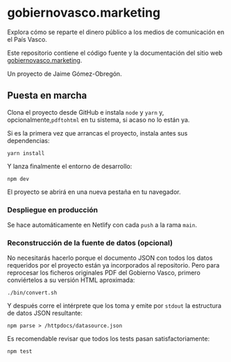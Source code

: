 # gobiernovasco.marketing

Explora cómo se reparte el dinero público a los medios de comunicación en el País Vasco.

Este repositorio contiene el código fuente y la documentación del sitio web [gobiernovasco.marketing](https://gobiernovasco.marketing).

Un proyecto de Jaime Gómez-Obregón.

## Puesta en marcha

Clona el proyecto desde GitHub e instala `node` y `yarn` y, opcionalmente,`pdftohtml` en tu sistema, si acaso no lo están ya.

Si es la primera vez que arrancas el proyecto, instala antes sus dependencias:

```console
yarn install
```

Y lanza finalmente el entorno de desarrollo:

```console
npm dev
```

El proyecto se abrirá en una nueva pestaña en tu navegador.

### Despliegue en producción

Se hace automáticamente en Netlify con cada `push` a la rama `main`.

### Reconstrucción de la fuente de datos (opcional)

No necesitarás hacerlo porque el documento JSON con todos los datos requeridos por el proyecto están ya incorporados al repositorio. Pero para reprocesar los ficheros originales PDF del Gobierno Vasco, primero conviértelos a su versión HTML aproximada:

```console
./bin/convert.sh
```

Y después corre el intérprete que los toma y emite por `stdout` la estructura de datos JSON resultante:

```console
npm parse > /httpdocs/datasource.json
```

Es recomendable revisar que todos los tests pasan satisfactoriamente:

```
npm test
```
